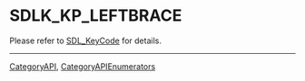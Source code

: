 # SDLK_KP_LEFTBRACE

Please refer to [SDL_KeyCode](SDL_KeyCode) for details.

----
[CategoryAPI](CategoryAPI), [CategoryAPIEnumerators](CategoryAPIEnumerators)


